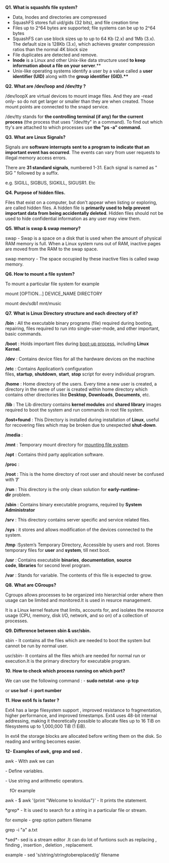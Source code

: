 ﻿**Q1. What is squashfs file system?**

- Data, Inodes and directories are compressed
- SquashFS stores full uid/gids (32 bits), and file creation time
- Files up to 2^64 bytes are supported; file systems can be up to 2^64 bytes
- SquashFS can use block sizes up to up to 64 Kb (2.x) and 1Mb (3.x). The default size is 128Kb (3.x), which achieves greater compression ratios than the normal 4K block size
- File duplicates are detected and remove.
- **Inode** is a Linux and other Unix-like data structure used **to keep information about a file on your server**.\*\*
- Unix-like operating systems identify a user by a value called a **user identifier (UID)** along with the **group identifier** **(GID).\*\***

**Q2. What are /dev/loop and /dev/tty ?**

/dev/loopX are virtual devices to mount image files. And they are -read only- so do not get larger or smaller than they are when created. Those mount points are connected to the snapd service.

/dev/tty stands for **the controlling terminal (if any) for the current process** (the process that uses "/dev/tty" in a command). To find out which tty's are attached to which processes use **the "ps -a" command.**

**Q3. What are Linux Signals?**

Signals are **software interrupts sent to a program to indicate that an important event has occurred**. The events can vary from user requests to illegal memory access errors. 

There are **31 standard signals**, numbered 1-31. Each signal is named as " SIG " followed by a suffix.

e.g. SIGILL, SIGBUS, SIGKILL, SIGUSR1. Etc

**Q4. Purpose of hidden files.**

Files that exist on a computer, but don't appear when listing or exploring, are called hidden files. A hidden file is **primarily used to help prevent important data from being accidentally deleted**. Hidden files should not be used to hide confidential information as any user may view them.

**Q5. What is swap & swap memory?**

swap - Swap is a space on a disk that is used when the amount of physical RAM memory is full. When a Linux system runs out of RAM, inactive pages are moved from the RAM to the swap space.

swap memory - The space occupied by these inactive files is called swap memory.

**Q6. How to mount a file system?**

To mount a particular file system for example

mount [OPTION...] DEVICE\_NAME DIRECTORY

mount dev/sdb1 mnt/music

**Q7.**  **What is Linux Directory structure and each directory of it?**

**/bin** : All the executable binary programs (file) required during booting, repairing, files required to run into single-user-mode, and other important, basic commands.

**/boot** : Holds important files during [boot-up process](https://www.tecmint.com/linux-boot-process/), including **Linux Kernel**.

**/dev** : Contains device files for all the hardware devices on the machine

**/etc** : Contains Application’s configuration files, **startup**, **shutdown**, **start**, **stop** script for every individual program.

**/home** : Home directory of the users. Every time a new user is created, a directory in the name of user is created within home directory which contains other directories like **Desktop**, **Downloads**, **Documents**, etc.

**/lib** : The Lib directory contains **kernel modules** and **shared library** images required to boot the system and run commands in root file system.

**/lost+found** : This Directory is installed during installation of **Linux**, useful for recovering files which may be broken due to unexpected **shut-down**.

**/media** :

**/mnt** : Temporary mount directory for [mounting file system](https://www.tecmint.com/how-to-mount-and-unmount-an-iso-image-in-linux/).

**/opt** : Contains third party application software.  

**/proc** :

**/root** : This is the home directory of root user and should never be confused with **‘/**‘

**/run** : This directory is the only clean solution for **early-runtime-dir** problem.

**/sbin** : Contains binary executable programs, required by **System Administrator** 

**/srv** : This directory contains server specific and service related files.

**/sys** : it stores and allows modification of the devices connected to the system.

**/tmp** :System’s Temporary Directory, Accessible by users and root. Stores temporary files for **user** and **system**, till next boot.

**/usr** : Contains executable **binaries**, **documentation**, **source code**, **libraries** for second level program.

**/var** : Stands for variable. The contents of this file is expected to grow.

**Q8.** **What are CGroups?**

Cgroups allows processes to be organized into hierarchial order where then usage can be limited and monitored.It is used in resurce management.

It is a Linux kernel feature that limits, accounts for, and isolates the resource usage (CPU, memory, disk I/O, network, and so on) of a collection of processes.


**Q9. Difference between sbin & usr/sbin.**

sbin - It contains all the files which are needed to boot the system but cannot be run by normal user.

usr/sbin- It contains all the files which are needed for normal run or execution.It is the primary directory for executable program. 

**10. How to check which process running on which port?**

We can use the following command : - **sudo netstat -ano -p tcp**

or **use lsof -i :port number**


**11. How ext4 fs is faster ?**

Ext4 has a large filesystem support , improved resistance to fragmentation, higher performance, and improved timestamps.
Ext4 uses 48-bit internal addressing, making it theoretically possible to allocate files up to 16 TiB on filesystems up to 1,000,000 TiB (1 EiB).

In ext4 the storage blocks are allocated before writing them on the disk. So reading and writing becomes easier.

**12- Examples of awk, grep and sed .**

awk - WIth awk we  can 

\- Define variables.

\- Use string and arithmetic operators.

`  `fOr example

awk -   $ awk '{print "Welcome to knoldus"}' - It prints the statement.

\*grep\* - It is used to search for a string in a particular file or stream.

for exmple - grep option pattern filename

grep -i "a" a.txt

\*sed\*- sed is a stream editor .It can do lot of funtions such as replacing , finding , insertion , deletion , replacement.

example - sed 's/string/stringtobereplaced/g'  filename




